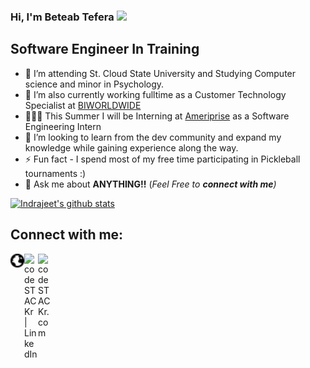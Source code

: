 ### Hi, I'm Beteab Tefera <img src="https://media.giphy.com/media/hvRJCLFzcasrR4ia7z/giphy.gif" width="25px">
## Software Engineer In Training
- 🌱 I’m  attending St. Cloud State University and Studying Computer science and minor in Psychology.
- 🔭 I’m also currently working fulltime as a Customer Technology Specialist at [BIWORLDWIDE](https://www.biworldwide.com/)
- 👨🏿‍💻 This Summer I will be Interning at [Ameriprise](https://www.ameriprise.com/) as a Software Engineering Intern
- 👯 I’m looking to learn from the dev community and expand my knowledge while gaining experience along the way.
- ⚡ Fun fact - I spend most of my free time participating in Pickleball tournaments :)
- 💬 Ask me about **ANYTHING!!** (_Feel Free to **connect with me**)_


[![Indrajeet's github stats](https://github-readme-stats.vercel.app/api?username=beteabtefera&count_private=true&include_all_commits=true&theme=radical)](https://github.com/BeteabTefera)
## Connect with me:
[<img align="left" alt="codeSTACKr.com" width="22px" src="https://raw.githubusercontent.com/iconic/open-iconic/master/svg/globe.svg" />][website]
[<img align="left" alt="codeSTACKr | LinkedIn" width="22px" src="https://cdn.jsdelivr.net/npm/simple-icons@v3/icons/linkedin.svg" />][linkedin]
[<img align="left" alt="codeSTACKr.com" width="22px" src="https://cdn.jsdelivr.net/npm/simple-icons@3.13.0/icons/minutemailer.svg" />][email]
<br />
<!--  🥅 2024 Goal Do my best to learn and work well at my SWE Internship with [Ameriprise](https://www.ameriprise.com/) in the summer -->
<!-- This section you create this variables that are used above -->
[website]: https://beteabtefera.com
[linkedin]: https://www.linkedin.com/in/beteabtefera/
[email]: mailto:beteabtefera@gmail.com
